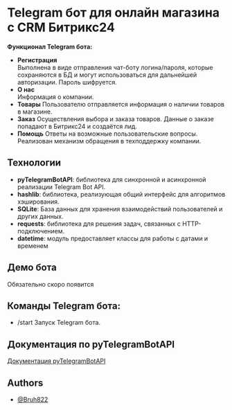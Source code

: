 # Telegram бот для онлайн магазина с CRM Битрикс24

**Функционал Telegram бота:**
- **Регистрация**  
Выполнена в виде отправления чат-боту логина/пароля, которые сохраняются в БД и могут использоваться для дальнейшей авторизации. Пароль шифруется.
- **О нас**  
Информация о компании.
- **Товары**
Пользователю отправляется информация о наличии товаров в магазине.
- **Заказ**
Осуществления выбора и заказа товаров. Данные о заказе попадают в Битрикс24 и создаётся лид.
- **Помощь**
Ответы на возможные пользовательские вопросы. Реализован механизм обращения в техподдержку компании.




## Технологии
- **pyTelegramBotAPI**: библиотека для синхронной и асинхронной реализации Telegram Bot API.
- **hashlib**: библиотека, реализующая общий интерфейс для алгоритмов хэширования.
- **SQLite**: База данных для хранения взаимодействий пользователей и других данных.
- **requests**: библиотека для решения задач, связанных с HTTP-подключением.
- **datetime**: модуль предоставляет классы для работы с датами и временем

## Демо бота
Обязательно скоро появится

## Команды Telegram бота:
- /start
Запуск Telegram бота.



## Документация по pyTelegramBotAPI 

[Документация pyTelegramBotAPI ](https://pypi.org/project/pyTelegramBotAPI/)


## Authors

- [@Bruh822](https://github.com/Bruh822)
